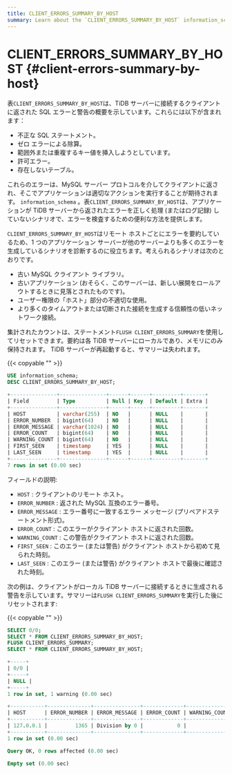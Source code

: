 ```yaml
---
title: CLIENT_ERRORS_SUMMARY_BY_HOST
summary: Learn about the `CLIENT_ERRORS_SUMMARY_BY_HOST` information_schema table.
---
```


# CLIENT_ERRORS_SUMMARY_BY_HOST {#client-errors-summary-by-host}

表`CLIENT_ERRORS_SUMMARY_BY_HOST`は、TiDB サーバーに接続するクライアントに返された SQL エラーと警告の概要を示しています。これらには以下が含まれます：

-   不正な SQL ステートメント。
-   ゼロ エラーによる除算。
-   範囲外または重複するキー値を挿入しようとしています。
-   許可エラー。
-   存在しないテーブル。

これらのエラーは、MySQL サーバー プロトコルを介してクライアントに返され、そこでアプリケーションは適切なアクションを実行することが期待されます。 `information_schema` 。表`CLIENT_ERRORS_SUMMARY_BY_HOST`は、アプリケーションが TiDB サーバーから返されたエラーを正しく処理 (またはログ記録) していないシナリオで、エラーを検査するための便利な方法を提供します。

`CLIENT_ERRORS_SUMMARY_BY_HOST`はリモート ホストごとにエラーを要約しているため、1 つのアプリケーション サーバーが他のサーバーよりも多くのエラーを生成しているシナリオを診断するのに役立ちます。考えられるシナリオは次のとおりです。

-   古い MySQL クライアント ライブラリ。
-   古いアプリケーション (おそらく、このサーバーは、新しい展開をロールアウトするときに見落とされたものです)。
-   ユーザー権限の「ホスト」部分の不適切な使用。
-   より多くのタイムアウトまたは切断された接続を生成する信頼性の低いネットワーク接続。

集計されたカウントは、ステートメント`FLUSH CLIENT_ERRORS_SUMMARY`を使用してリセットできます。要約は各 TiDB サーバーにローカルであり、メモリにのみ保持されます。 TiDB サーバーが再起動すると、サマリーは失われます。

{{< copyable "" >}}

```sql
USE information_schema;
DESC CLIENT_ERRORS_SUMMARY_BY_HOST;
```

```sql
+---------------+---------------+------+------+---------+-------+
| Field         | Type          | Null | Key  | Default | Extra |
+---------------+---------------+------+------+---------+-------+
| HOST          | varchar(255)  | NO   |      | NULL    |       |
| ERROR_NUMBER  | bigint(64)    | NO   |      | NULL    |       |
| ERROR_MESSAGE | varchar(1024) | NO   |      | NULL    |       |
| ERROR_COUNT   | bigint(64)    | NO   |      | NULL    |       |
| WARNING_COUNT | bigint(64)    | NO   |      | NULL    |       |
| FIRST_SEEN    | timestamp     | YES  |      | NULL    |       |
| LAST_SEEN     | timestamp     | YES  |      | NULL    |       |
+---------------+---------------+------+------+---------+-------+
7 rows in set (0.00 sec)
```

フィールドの説明:

-   `HOST` : クライアントのリモート ホスト。
-   `ERROR_NUMBER` : 返された MySQL 互換のエラー番号。
-   `ERROR_MESSAGE` : エラー番号に一致するエラー メッセージ (プリペアドステートメント形式)。
-   `ERROR_COUNT` : このエラーがクライアント ホストに返された回数。
-   `WARNING_COUNT` : この警告がクライアント ホストに返された回数。
-   `FIRST_SEEN` : このエラー (または警告) がクライアント ホストから初めて見られた時刻。
-   `LAST_SEEN` : このエラー (または警告) がクライアント ホストで最後に確認された時刻。

次の例は、クライアントがローカル TiDB サーバーに接続するときに生成される警告を示しています。サマリーは`FLUSH CLIENT_ERRORS_SUMMARY`を実行した後にリセットされます:

{{< copyable "" >}}

```sql
SELECT 0/0;
SELECT * FROM CLIENT_ERRORS_SUMMARY_BY_HOST;
FLUSH CLIENT_ERRORS_SUMMARY;
SELECT * FROM CLIENT_ERRORS_SUMMARY_BY_HOST;
```

```sql
+-----+
| 0/0 |
+-----+
| NULL |
+-----+
1 row in set, 1 warning (0.00 sec)

+-----------+--------------+---------------+-------------+---------------+---------------------+---------------------+
| HOST      | ERROR_NUMBER | ERROR_MESSAGE | ERROR_COUNT | WARNING_COUNT | FIRST_SEEN          | LAST_SEEN           |
+-----------+--------------+---------------+-------------+---------------+---------------------+---------------------+
| 127.0.0.1 |         1365 | Division by 0 |           0 |             1 | 2021-03-18 12:51:54 | 2021-03-18 12:51:54 |
+-----------+--------------+---------------+-------------+---------------+---------------------+---------------------+
1 row in set (0.00 sec)

Query OK, 0 rows affected (0.00 sec)

Empty set (0.00 sec)
```

